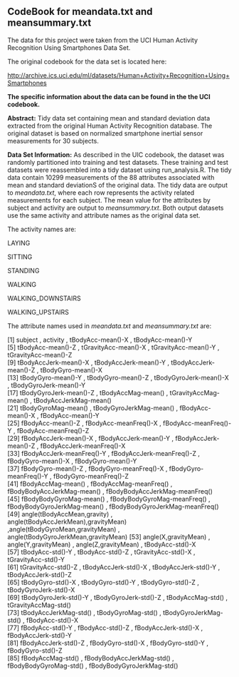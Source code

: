 ## CodeBook for meandata.txt and meansummary.txt

The data for this project were taken from the UCI Human Activity Recognition Using Smartphones Data Set.

The original codebook for the data set is located here:

http://archive.ics.uci.edu/ml/datasets/Human+Activity+Recognition+Using+Smartphones

<b>The specific information about the data can be found in the the UCI codebook.</b>

<b>Abstract:</b>  Tidy data set containing mean and standard deviation data extracted from the original Human Activity Recognition database.  The original dataset is based on normalized smartphone inertial sensor measurements for 30 subjects.

<b>Data Set Information:</b>  As described in the UIC codebook, the dataset was randomly partitioned into training and test datasets.  These training and test datasets were reassembled into a tidy dataset using run_analysis.R.  The tidy data contain 10299 measurements of the 88 attributes associated with mean and standard deviationS of the original data. The tidy data are output to *meandata.txt*, where each row represents the activity related measurements for each subject. The mean value for the attributes by subject and activity are output to *meansummary.txt*.  Both output datasets use the same activity and attribute names as the original data set.

The activity names are:

LAYING

SITTING

STANDING

WALKING

WALKING_DOWNSTAIRS

WALKING_UPSTAIRS




The attribute names used in *meandata.txt* and *meansummary.txt* are:


 [1] subject ,                             activity   ,                          tBodyAcc-mean()-X   ,                 tBodyAcc-mean()-Y                   
 [5] tBodyAcc-mean()-Z ,                   tGravityAcc-mean()-X     ,            tGravityAcc-mean()-Y    ,            tGravityAcc-mean()-Z                
 [9] tBodyAccJerk-mean()-X ,               tBodyAccJerk-mean()-Y  ,              tBodyAccJerk-mean()-Z  ,              tBodyGyro-mean()-X                  
[13] tBodyGyro-mean()-Y   ,                tBodyGyro-mean()-Z  ,                 tBodyGyroJerk-mean()-X   ,           tBodyGyroJerk-mean()-Y              
[17] tBodyGyroJerk-mean()-Z  ,             tBodyAccMag-mean()   ,                tGravityAccMag-mean()    ,            tBodyAccJerkMag-mean()              
[21] tBodyGyroMag-mean()      ,            tBodyGyroJerkMag-mean()  ,            fBodyAcc-mean()-X     ,               fBodyAcc-mean()-Y                   
[25] fBodyAcc-mean()-Z    ,                fBodyAcc-meanFreq()-X    ,            fBodyAcc-meanFreq()-Y   ,             fBodyAcc-meanFreq()-Z               
[29] fBodyAccJerk-mean()-X      ,         fBodyAccJerk-mean()-Y  ,              fBodyAccJerk-mean()-Z   ,             fBodyAccJerk-meanFreq()-X           
[33] fBodyAccJerk-meanFreq()-Y   ,         fBodyAccJerk-meanFreq()-Z     ,       fBodyGyro-mean()-X    ,               fBodyGyro-mean()-Y                  
[37] fBodyGyro-mean()-Z     ,              fBodyGyro-meanFreq()-X      ,        fBodyGyro-meanFreq()-Y     ,          fBodyGyro-meanFreq()-Z              
[41] fBodyAccMag-mean()        ,           fBodyAccMag-meanFreq()      ,         fBodyBodyAccJerkMag-mean()      ,     fBodyBodyAccJerkMag-meanFreq()      
[45] fBodyBodyGyroMag-mean()    ,          fBodyBodyGyroMag-meanFreq()   ,       fBodyBodyGyroJerkMag-mean()   ,       fBodyBodyGyroJerkMag-meanFreq()     
[49] angle(tBodyAccMean,gravity)     ,     angle(tBodyAccJerkMean),gravityMean) ,angle(tBodyGyroMean,gravityMean)   ,  angle(tBodyGyroJerkMean,gravityMean)
[53] angle(X,gravityMean)    ,             angle(Y,gravityMean)   ,              angle(Z,gravityMean)     ,            tBodyAcc-std()-X                    
[57] tBodyAcc-std()-Y    ,                 tBodyAcc-std()-Z      ,               tGravityAcc-std()-X     ,             tGravityAcc-std()-Y                 
[61] tGravityAcc-std()-Z      ,            tBodyAccJerk-std()-X     ,            tBodyAccJerk-std()-Y    ,             tBodyAccJerk-std()-Z                
[65] tBodyGyro-std()-X        ,            tBodyGyro-std()-Y         ,           tBodyGyro-std()-Z         ,           tBodyGyroJerk-std()-X               
[69] tBodyGyroJerk-std()-Y     ,           tBodyGyroJerk-std()-Z    ,           tBodyAccMag-std()       ,            tGravityAccMag-std()                
[73] tBodyAccJerkMag-std()    ,           tBodyGyroMag-std()      ,             tBodyGyroJerkMag-std()    ,           fBodyAcc-std()-X                    
[77] fBodyAcc-std()-Y         ,            fBodyAcc-std()-Z       ,              fBodyAccJerk-std()-X      ,           fBodyAccJerk-std()-Y                
[81] fBodyAccJerk-std()-Z     ,            fBodyGyro-std()-X      ,             fBodyGyro-std()-Y      ,              fBodyGyro-std()-Z                   
[85] fBodyAccMag-std()       ,             fBodyBodyAccJerkMag-std()    ,        fBodyBodyGyroMag-std()     ,          fBodyBodyGyroJerkMag-std()    
